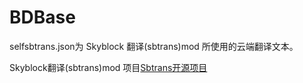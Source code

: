 # BDBase

selfsbtrans.json为 Skyblock 翻译(sbtrans)mod 所使用的云端翻译文本。

Skyblock翻译(sbtrans)mod 项目[Sbtrans开源项目](https://github.com/wysb233/sbtrans)
